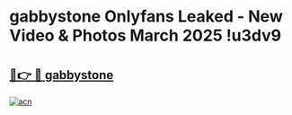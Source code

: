 # gabbystone Onlyfans Leaked - New Video & Photos March 2025 !u3dv9

# <h2><a href="https://ww8naa.iuczelnia.edu.pl?title=gabbystone&ref=u3dv9">🔗👉 🔴 gabbystone</a></h2>

[![acn](https://github.com/user-attachments/assets/0f9c940e-d8b0-45ae-aac7-cd30a18b3e1c)](https://ww8naa.iuczelnia.edu.pl?title=gabbystone&ref=u3dv9)

